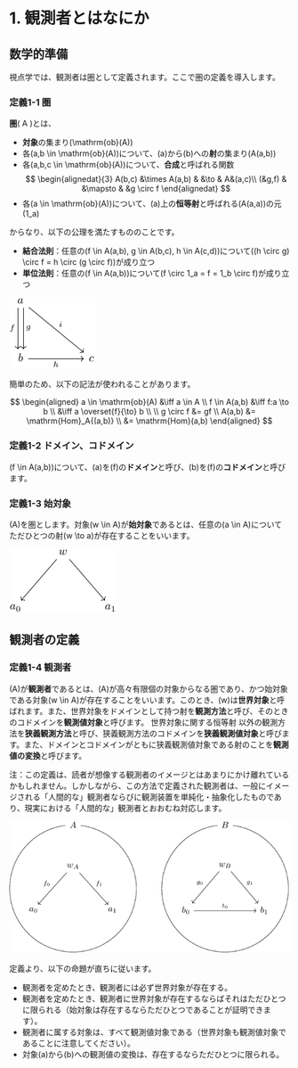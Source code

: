 # 1. 観測者とはなにか

## 数学的準備

視点学では、観測者は圏として定義されます。ここで圏の定義を導入します。

### 定義1-1 圏
**圏**\( A \)とは、
- **対象**の集まり\(\mathrm{ob}(A)\)
- 各\(a,b \in \mathrm{ob}(A)\)について、\(a\)から\(b\)への**射**の集まり\(A(a,b)\)
- 各\(a,b,c \in \mathrm{ob}(A)\)について、**合成**と呼ばれる関数
$$
\begin{alignedat}{3}
A(b,c) &\times A(a,b) & &\to & A&(a,c)\\
(&g,f) & &\mapsto & &g \circ f 
\end{alignedat}
$$
- 各\(a \in \mathrm{ob}(A)\)について、\(a\)上の**恒等射**と呼ばれる\(A(a,a)\)の元\(1_a\)

からなり、以下の公理を満たすもののことです。

- **結合法則**：任意の\(f \in A(a,b), g \in A(b,c), h \in A(c,d)\)について\((h \circ g) \circ f = h \circ (g \circ f)\)が成り立つ
- **単位法則**：任意の\(f \in A(a,b)\)について\(f \circ 1_a = f = 1_b \circ f\)が成り立つ

<!-- <div style="text-align:center">
  <img src="img/1-1_category_example.png">
  <div>図1-1 圏の例</div>
</div>
<br/> -->

![図1-1 圏の例](./img/1-1_category_example.png)

簡単のため、以下の記法が使われることがあります。

$$
\begin{aligned}
a \in \mathrm{ob}(A) &\iff a \in A \\
f \in A(a,b) &\iff f:a \to b \\
&\iff a \overset{f}{\to} b \\
\\
g \circ f &= gf \\
A(a,b) &= \mathrm{Hom}_A{(a,b)} \\
&= \mathrm{Hom}(a,b)
\end{aligned}
$$

### 定義1-2 ドメイン、コドメイン
\(f \in A(a,b)\)について、\(a\)を\(f\)の**ドメイン**と呼び、\(b\)を\(f\)の**コドメイン**と呼びます。

### 定義1-3 始対象
\(A\)を圏とします。対象\(w \in A\)が**始対象**であるとは、任意の\(a \in A\)についてただひとつの射\(w \to a\)が存在することをいいます。

<!-- <div style="text-align:center">
  <img src="img/1-2_initial_object_example.png">
  <div>図1-2 始対象の例</div>
</div>
<br/> -->

![図1-2 始対象の例](./img/1-2_initial_object_example.png)

## 観測者の定義

### 定義1-4 観測者
\(A\)が**観測者**であるとは、\(A\)が高々有限個の対象からなる圏であり、かつ始対象である対象\(w \in A\)が存在することをいいます。このとき、\(w\)は**世界対象**と呼ばれます。また、世界対象をドメインとして持つ射を**観測方法**と呼び、そのときのコドメインを**観測値対象**と呼びます。
世界対象に関する恒等射 以外の観測方法を**狭義観測方法**と呼び、狭義観測方法のコドメインを**狭義観測値対象**と呼びます。また、ドメインとコドメインがともに狭義観測値対象である射のことを**観測値の変換**と呼びます。

注：この定義は、読者が想像する観測者のイメージとはあまりにかけ離れているかもしれません。しかしながら、この方法で定義された観測者は、一般にイメージされる「人間的な」観測者ならびに観測装置を単純化・抽象化したものであり、現実における「人間的な」観測者とおおむね対応します。

<!-- <div style="text-align:center">
  <img src="img/2-1_observer_example.png">
  <div>図1-3 観測者の例</div>
</div>
<br/> -->

![図1-3 観測者の例](./img/2-1_observer_example.png)

定義より、以下の命題が直ちに従います。
- 観測者を定めたとき、観測者には必ず世界対象が存在する。
- 観測者を定めたとき、観測者に世界対象が存在するならばそれはただひとつに限られる（始対象は存在するならただひとつであることが証明できます）。
- 観測者に属する対象は、すべて観測値対象である（世界対象も観測値対象であることに注意してください）。
- 対象\(a\)から\(b\)への観測値の変換は、存在するならただひとつに限られる。